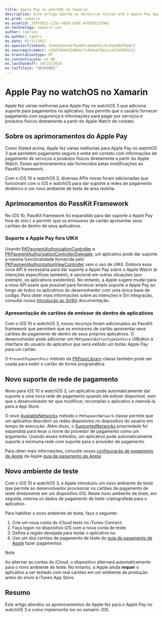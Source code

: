 ```yaml
---
title: Apple Pay no watchOS no Xamarin
description: Este artigo aborda as melhorias feitas até o Apple Pay Apple no watchOS 3 e como implementá-los no xamarin. IOS para Apple Watch.
ms.prod: xamarin
ms.assetid: 32FF5D21-C252-485D-83AC-A7E592237962
ms.technology: xamarin-ios
author: lobrien
ms.author: laobri
ms.date: 03/17/2017
ms.openlocfilehash: 354e03ee1e07ba99fcdeb05617bc65ed89f0e8c2
ms.sourcegitcommit: e268fd44422d0bbc7c944a678e2cc633a0493122
ms.translationtype: MT
ms.contentlocale: pt-BR
ms.lasthandoff: 10/25/2018
ms.locfileid: "50103082"
---
```

# <a name="apple-pay-on-watchos-in-xamarin"></a>Apple Pay no watchOS no Xamarin

Apple fez várias melhorias para Apple Pay no watchOS 3 que adiciona suporte para pagamentos no aplicativo. Isso permite que o usuário fornecer pagamento com segurança e informações para pagar por serviços e produtos físicos diretamente a partir do Apple Watch de contato.


## <a name="about-apple-pay-enhancements"></a>Sobre os aprimoramentos do Apple Pay

Como Stated acima, Apple fez várias melhorias para Apple Pay no watchOS 3 que permitem pagamento seguro e entre em contato com informações de pagamento de serviços e produtos físicos diretamente a partir do Apple Watch. Esses aprimoramentos são fornecidos pelas modificações ao PassKit framework.

Com o iOS 10 e watchOS 3, diversas APIs novas foram adicionadas que funcionam com o iOS e watchOS para dar suporte a redes de pagamento dinâmico e um novo ambiente de teste de área restrita.

## <a name="passkit-framework-enhancements"></a>Aprimoramentos do PassKit Framework

No iOS 10, PassKit framework foi expandido para dar suporte a Apple Pay fora do `UIKit` e permitir que os emissores de cartão apresentar seus cartões de dentro de seus aplicativos. 

### <a name="supporting-apple-pay-outside-of-uikit"></a>Suporte a Apple Pay fora UIKit

Usando [PKPaymentAuthorizationController](https://developer.apple.com/reference/passkit/pkpaymentauthorizationcontroller) e [PKPaymentAuthorixationControllerDelegate](https://developer.apple.com/reference/passkit/pkpaymentauthorizationcontrollerdelegate), um aplicativo pode dar suporte a mesma funcionalidade fornecida pelo [ PKPaymentAuthorizationViewController](https://developer.apple.com/reference/passkit/pkpaymentauthorizationviewcontroller) sem o uso de UIKit. Embora essa nova API é necessária para dar suporte a Apple Pay sobre o Apple Watch (e intenções específicas também), é opcional em outras situações (por exemplo, os aplicativos existentes). No entanto, a Apple sugere mudar para a nova API assim que possível para fornecer amplo suporte a Apple Pay ao longo de todos os aplicativos do desenvolvedor com uma única base de código. Para obter mais informações sobre as intenções e Siri integração, consulte nosso [Introdução ao SiriKit](~/ios/platform/sirikit/index.md) documentação.

### <a name="presenting-issuer-cards-from-within-apps"></a>Apresentação de cartões de emissor de dentro de aplicativos

Com o iOS 10 e watchOS 3, novos recursos foram adicionados ao PassKit framework que permitem que os emissores de cartão apresentar seus cartões de pagamento de dentro de seus próprios aplicativos. O desenvolvedor pode adicionar um `PKPaymentButtonTypeInStore` UIButton à interface do usuário do aplicativo que será exibido um botão Apple Pay para um cartão.

O `PresentPaymentPass` método da [PKPassLibrary](https://developer.apple.com/reference/passkit/pkpasslibrary) classe também pode ser usada para exibir o cartão de forma programática.

## <a name="new-payment-network-support"></a>Novo suporte de rede de pagamento

Novo para iOS 10 e watchOS 3, um aplicativo pode automaticamente dar suporte a uma nova rede de pagamento quando ele estiver disponível, sem que o desenvolvedor ter que modificar, recompilar o aplicativo e reenviá-la para a App Store.

O novo [AvailableNetworks](https://developer.apple.com/reference/passkit/pkpaymentrequest/1833288-availablenetworks) método o `PKPaymentNetwork` classe permite que um aplicativo descobrir as redes disponíveis no dispositivo do usuário em tempo de execução. Além disso, o [SupportedNetworks](https://developer.apple.com/reference/passkit/pkpaymentrequest/1619329-supportednetworks) propriedade foi expandida para levar o nome do provedor de pagamento como um argumento. Usando esses métodos, um aplicativo pode automaticamente suporte a nenhuma rede com suporte para o provedor de pagamento.

Para obter mais informações, consulte nosso [configuração de pagamento de Apple](~/ios/platform/apple-pay.md) da Apple [guia de pagamento de Apple](https://developer.apple.com/apple-pay/).

## <a name="new-testing-environment"></a>Novo ambiente de teste

Com o iOS 10 e watchOS 3, a Apple introduziu um novo ambiente de teste que permite ao desenvolvedor provisionar os cartões de pagamento de teste diretamente em um dispositivo iOS. Neste novo ambiente de teste, em seguida, retorna os dados de pagamento de teste criptografada para o aplicativo.

Para habilitar o novo ambiente de teste, faça o seguinte:

1. Crie um nova conta do iCloud teste no iTunes Connect.
2. Faça logon no dispositivo iOS com a nova conta de teste.
3. Defina a região desejada para testar o aplicativo no.
4. Use um dos cartões de pagamento de teste do [guia de pagamento de Apple](https://developer.apple.com/apple-pay/) fazer pagamentos.

> [!NOTE]
> Ao alternar as contas do iCloud, o dispositivo alternará automaticamente para o novo ambiente de teste. No entanto, a Apple ainda **requer** o aplicativo a ser testado com real cartões em um ambiente de produção antes do envio à iTunes App Store.

## <a name="summary"></a>Resumo

Este artigo abordou os aprimoramentos de Apple fez para o Apple Pay no watchOS 3 e como implementá-los no xamarin. IOS.
